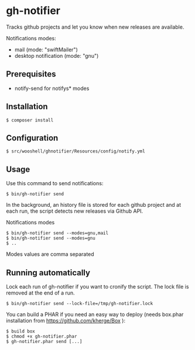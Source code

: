 gh-notifier
===========

Tracks github projects and let you know when new releases are available.

Notifications modes:
* mail (mode: "swiftMailer")
* desktop notification (mode: "gnu")

Prerequisites
-------------

* notify-send for notifys* modes

Installation
------------

    $ composer install

Configuration
-------------

    $ src/wooshell/ghnotifier/Resources/config/notify.yml

Usage
-----

Use this command to send notifications:

    $ bin/gh-notifier send

In the background, an history file is stored for each github project and at each run, the script detects new releases via Github API.

Notifications modes

    $ bin/gh-notifier send --modes=gnu,mail
    $ bin/gh-notifier send --modes=gnu
    $ ..

Modes values are comma separated

Running automatically
---------------------

Lock each run of gh-notifier if you want to cronify the script. The lock file is removed at the end of a run.

    $ bin/gh-notifier send --lock-file=/tmp/gh-notifier.lock

You can build a PHAR if you need an easy way to deploy (needs box.phar installation from https://github.com/kherge/Box ):

    $ build box
    $ chmod +x gh-notifier.phar
    $ gh-notifier.phar send [...]

